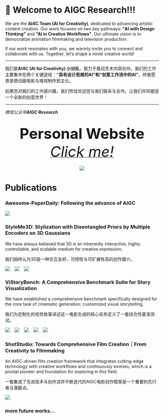
# 👋 Welcome to AIGC Research!!! 

We are the **AI4C Team (AI for Creativity)**, dedicated to advancing artistic content creation. Our work focuses on two key pathways: **"AI with Design Thinking"** and **"AI in Creative Workflows"**. Our ultimate vision is to democratize animation filmmaking and television production. 

If our work resonates with you, we warmly invite you to connect and collaborate with us. Together, let’s shape a novel creative world!

---

我们是**AI4C (AI for Creativity) 小分队**，致力于推动艺术内容创作。我们的工作主要集中在两个关键途径：**“具有设计思维的AI”**和**“创意工作流中的AI”**，终极愿景是使动画电影与电视制作民主化。

如果您对我们的工作感兴趣，我们热忱欢迎您与我们联系与合作。让我们共同塑造一个全新的创意世界！

---

*微信公众号**AIGC Research***

<div align="center">
  <div>&nbsp;</div>
  <div align="center">
    <b><font size="20">Personal Website</font></b>
    <sup>
      <a href="https://journey-zhuang.github.io/">
        <i><font size="10">Click me!</font></i>
      </a>
    </sup>
</div>
<div>&nbsp;</div>
  <img src="/images/logo1.png" />
</div>


# Publications

### Awesome-PaperDaily: Following the advance of AIGC
<a href="https://github.com/AIGCResearch/Awesome-PaperDaily"><img src="https://img.shields.io/static/v1?label=Code&message=Github&color=blue"></a> &ensp;

### StyleMe3D: Stylization with Disentangled Priors by Multiple Encoders on 3D Gaussians

We have always believed that 3D is an inherently interactive, highly controllable, and scalable medium for creative expression.

我们始终认为3D是一种交互友好、可控性与可扩展性高的创作媒介。

<a href="https://arxiv.org/abs/2504.15281"><img src="https://img.shields.io/static/v1?label=Tech%20Report&message=Arxiv&color=red"></a> &ensp;
<a href="https://styleme3d.github.io/"><img src="https://img.shields.io/static/v1?label=Project%20Page&message=Web&color=green"></a> &ensp;
<a href="https://github.com/AIGCResearch/styleme3d"><img src="https://img.shields.io/static/v1?label=Code&message=Github&color=blue"></a> &ensp;

### ViStoryBench: A Comprehensive Benchmark Suite for Story Visualization

We have established a comprehensive benchmark specifically designed for the core task of cinematic generation: customized visual storytelling.

我们为定制化的视觉故事讲述这一电影生成的核心任务定义了一套综合性基准测试。

<a href="https://arxiv.org/abs/2505.24862"><img src="https://img.shields.io/static/v1?label=Tech%20Report&message=Arxiv&color=red"></a> &ensp;
<a href="https://github.com/ViStoryBench/vistorybench"><img src="https://img.shields.io/static/v1?label=Code&message=Github&color=blue"></a> &ensp;
<a href="https://huggingface.co/datasets/ViStoryBench/ViStoryBench"><img src="https://img.shields.io/static/v1?label=Dataset&message=HuggingFace&color=yellow"></a> &ensp;
<a href="https://vistorybench.github.io/"><img src="https://img.shields.io/static/v1?label=Project%20Page&message=Web&color=green"></a> &ensp;
<a href="https://vistorybench.github.io/story_detail/"><img src="https://img.shields.io/static/v1?label=Browse%20Results&message=Web&color=green"></a> &ensp;

### ShotStudio: Towards Comprehensive Film Creation｜From Creativity to Filmmaking

An AIGC-driven film creation framework that integrates cutting-edge technology with creative workflows and continuously evolves, which is a pivotal pioneer and foundation for exploring in this field.

一套集成了先进技术与创作流并不断迭代的AIGC电影创作框架是一个重要的先行者与落脚点。

<a href="https://github.com/AIGCResearch/ShotStudio"><img src="https://img.shields.io/static/v1?label=Code&message=Github&color=blue"></a> &ensp;




### more future works...


<!--

**Here are some ideas to get you started:**

🙋‍♀️ A short introduction - what is your organization all about?
🌈 Contribution guidelines - how can the community get involved?
👩‍💻 Useful resources - where can the community find your docs? Is there anything else the community should know?
🍿 Fun facts - what does your team eat for breakfast?
🧙 Remember, you can do mighty things with the power of [Markdown](https://docs.github.com/github/writing-on-github/getting-started-with-writing-and-formatting-on-github/basic-writing-and-formatting-syntax)
-->
